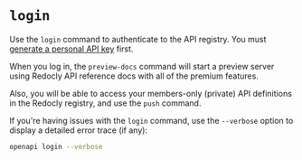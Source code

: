 # `login`

Use the `login` command to authenticate to the API registry. You must [generate a personal API key](../../workflows/personal-api-keys.md) first.

When you log in, the `preview-docs` command will start a preview server using Redocly API reference docs with all of the premium features.

Also, you will be able to access your members-only (private) API definitions in the Redocly registry, and use the `push` command.

If you're having issues with the `login` command, use the `--verbose` option to display a detailed error trace (if any):

```bash
openapi login --verbose
```
